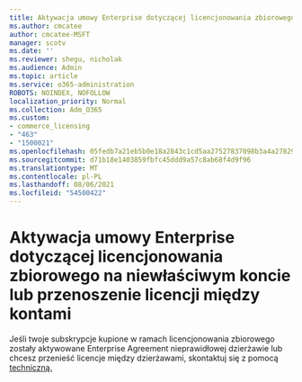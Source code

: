 ```yaml
---
title: Aktywacja umowy Enterprise dotyczącej licencjonowania zbiorowego na niewłaściwym koncie
ms.author: cmcatee
author: cmcatee-MSFT
manager: scotv
ms.date: ''
ms.reviewer: shegu, nicholak
ms.audience: Admin
ms.topic: article
ms.service: o365-administration
ROBOTS: NOINDEX, NOFOLLOW
localization_priority: Normal
ms.collection: Adm_O365
ms.custom:
- commerce_licensing
- "463"
- "1500021"
ms.openlocfilehash: 05fedb7a21eb5b0e18a2843c1cd5aa27527837098b3a4a278298d2e92d8da6d3
ms.sourcegitcommit: d71b18e1403859fbfc45ddd9a57c8ab68f4d9f96
ms.translationtype: MT
ms.contentlocale: pl-PL
ms.lasthandoff: 08/06/2021
ms.locfileid: "54500422"
---
```

# <a name="volume-licensing-enterprise-agreement-activated-on-the-wrong-account-or-transferring-licenses-from-one-account-to-another"></a>Aktywacja umowy Enterprise dotyczącej licencjonowania zbiorowego na niewłaściwym koncie lub przenoszenie licencji między kontami

Jeśli twoje subskrypcje kupione  w ramach licencjonowania zbiorowego zostały aktywowane Enterprise Agreement nieprawidłowej  dzierżawie lub chcesz przenieść licencje między dzierżawami, skontaktuj się z pomocą [techniczną.](https://go.microsoft.com/fwlink/p/?linkid=518322) 
